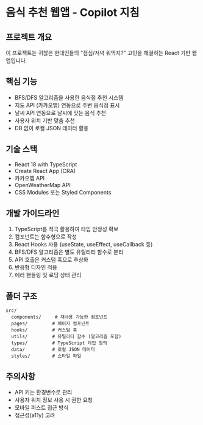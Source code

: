 # 음식 추천 웹앱 - Copilot 지침

<!-- Use this file to provide workspace-specific custom instructions to Copilot. For more details, visit https://code.visualstudio.com/docs/copilot/copilot-customization#_use-a-githubcopilotinstructionsmd-file -->

## 프로젝트 개요

이 프로젝트는 귀찮은 현대인들의 "점심/저녁 뭐먹지?" 고민을 해결하는 React 기반 웹앱입니다.

## 핵심 기능

- BFS/DFS 알고리즘을 사용한 음식점 추천 시스템
- 지도 API (카카오맵) 연동으로 주변 음식점 표시
- 날씨 API 연동으로 날씨에 맞는 음식 추천
- 사용자 위치 기반 맞춤 추천
- DB 없이 로컬 JSON 데이터 활용

## 기술 스택

- React 18 with TypeScript
- Create React App (CRA)
- 카카오맵 API
- OpenWeatherMap API
- CSS Modules 또는 Styled Components

## 개발 가이드라인

1. TypeScript를 적극 활용하여 타입 안정성 확보
2. 컴포넌트는 함수형으로 작성
3. React Hooks 사용 (useState, useEffect, useCallback 등)
4. BFS/DFS 알고리즘은 별도 유틸리티 함수로 분리
5. API 호출은 커스텀 훅으로 추상화
6. 반응형 디자인 적용
7. 에러 핸들링 및 로딩 상태 관리

## 폴더 구조

```
src/
  components/     # 재사용 가능한 컴포넌트
  pages/         # 페이지 컴포넌트
  hooks/         # 커스텀 훅
  utils/         # 유틸리티 함수 (알고리즘 포함)
  types/         # TypeScript 타입 정의
  data/          # 로컬 JSON 데이터
  styles/        # 스타일 파일
```

## 주의사항

- API 키는 환경변수로 관리
- 사용자 위치 정보 사용 시 권한 요청
- 모바일 퍼스트 접근 방식
- 접근성(a11y) 고려
